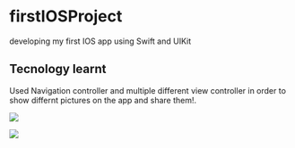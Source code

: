 # firstIOSProject
developing my first IOS app using Swift and UIKit

## Tecnology learnt
Used Navigation controller and multiple different view controller in order to show differnt pictures on the app and share them!.

![](https://github.com/AmrFiqi/firstIOSProject/blob/main/app_preview.gif)

![](https://github.com/AmrFiqi/firstIOSProject/blob/main/image_view_share.gif)
